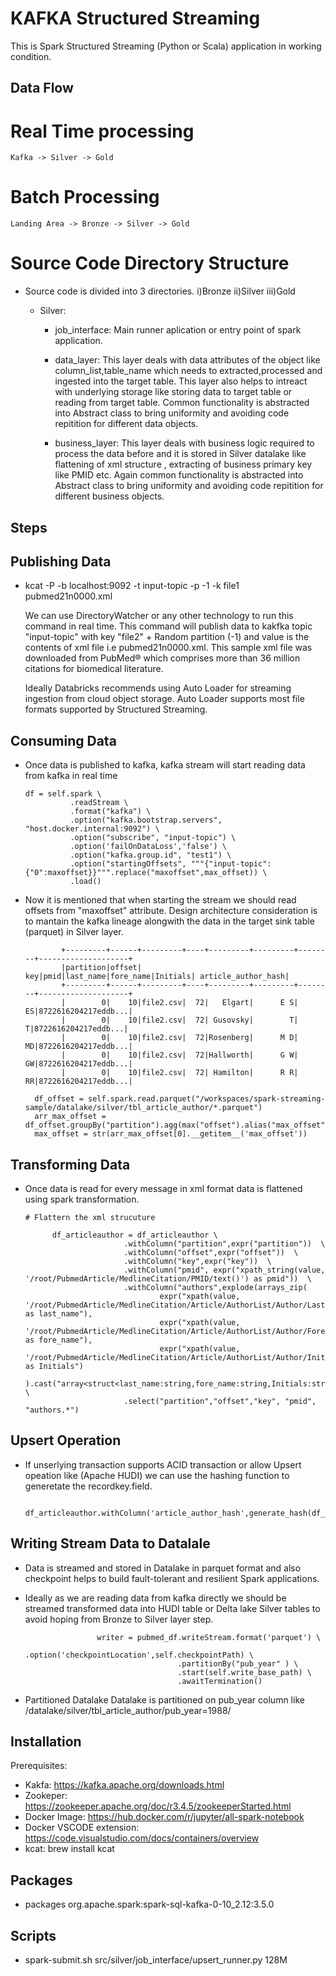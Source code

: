 # KAFKA Structured Streaming

This is Spark Structured Streaming (Python or Scala) application in working condition.

## Data Flow

# Real Time processing
    Kafka -> Silver -> Gold

# Batch Processing
    Landing Area -> Bronze -> Silver -> Gold

# Source Code Directory Structure

- Source code is divided into 3 directories.
  i)Bronze ii)Silver iii)Gold

  - Silver:

    - job_interface: Main runner aplication or entry point of spark application.

    - data_layer: This layer deals with data attributes of the object like column_list,table_name which needs to extracted,processed and ingested into the target table. This layer also helps to intreact with underlying storage like storing data to target table or reading from target table. Common functionality is abstracted into Abstract class to bring uniformity and avoiding code repitition for different data objects.

    - business_layer: This layer deals with business logic required to process the data before and it is stored in Silver datalake like flattening of xml structure , extracting of business primary key like PMID etc. Again common functionality is abstracted into Abstract class to bring uniformity and avoiding code repitition for different business objects.


## Steps

## Publishing Data

- kcat -P -b localhost:9092 -t input-topic -p -1 -k file1 pubmed21n0000.xml

  We can use DirectoryWatcher or any other technology to run this command in real time. This command will publish data to kakfka topic "input-topic" with key "file2" + Random partition (-1) and value is the contents of xml file i.e pubmed21n0000.xml. This sample xml file was downloaded from PubMed® which comprises more than 36 million citations for biomedical literature.

  Ideally Databricks recommends using Auto Loader for streaming ingestion from cloud object storage. Auto Loader supports most file formats supported by Structured Streaming.

## Consuming Data

- Once data is published to kafka, kafka stream will start reading data from kafka in real time

      df = self.spark \
                .readStream \
                .format("kafka") \
                .option("kafka.bootstrap.servers", "host.docker.internal:9092") \
                .option("subscribe", "input-topic") \
                .option('failOnDataLoss','false') \
                .option("kafka.group.id", "test1") \
                .option("startingOffsets", """{"input-topic":{"0":maxoffset}}""".replace("maxoffset",max_offset)) \
                .load()

- Now it is mentioned that when starting the stream we should read offsets from "maxoffset" attribute. Design architecture consideration is to mantain the kafka lineage alongwith the data in the target sink table (parquet) in Silver layer.

              +---------+------+---------+----+---------+---------+--------+--------------------+
              |partition|offset|      key|pmid|last_name|fore_name|Initials| article_author_hash|
              +---------+------+---------+----+---------+---------+--------+--------------------+
              |        0|    10|file2.csv|  72|   Elgart|      E S|      ES|8722616204217eddb...|
              |        0|    10|file2.csv|  72| Gusovsky|        T|       T|8722616204217eddb...|
              |        0|    10|file2.csv|  72|Rosenberg|      M D|      MD|8722616204217eddb...|
              |        0|    10|file2.csv|  72|Hallworth|      G W|      GW|8722616204217eddb...|
              |        0|    10|file2.csv|  72| Hamilton|      R R|      RR|8722616204217eddb...|

        df_offset = self.spark.read.parquet("/workspaces/spark-streaming-sample/datalake/silver/tbl_article_author/*.parquet")
        arr_max_offset = df_offset.groupBy("partition").agg(max("offset").alias("max_offset")).collect()
        max_offset = str(arr_max_offset[0].__getitem__('max_offset'))

## Transforming Data
- Once data is read for every message in xml format data is flattened using spark transformation.

      # Flattern the xml strucuture

            df_articleauthor = df_articleauthor \
                            .withColumn("partition",expr("partition"))  \
                            .withColumn("offset",expr("offset"))  \
                            .withColumn("key",expr("key"))  \
                            .withColumn("pmid", expr("xpath_string(value, '/root/PubmedArticle/MedlineCitation/PMID/text()') as pmid"))  \
                            .withColumn("authors",explode(arrays_zip(
                                    expr("xpath(value, '/root/PubmedArticle/MedlineCitation/Article/AuthorList/Author/LastName/text()') as last_name"),
                                    expr("xpath(value, '/root/PubmedArticle/MedlineCitation/Article/AuthorList/Author/ForeName/text()') as fore_name"),
                                    expr("xpath(value, '/root/PubmedArticle/MedlineCitation/Article/AuthorList/Author/Initials/text()') as Initials")
                                    ).cast("array<struct<last_name:string,fore_name:string,Initials:string>>"))) \
                            .select("partition","offset","key", "pmid", "authors.*")



## Upsert Operation
- If unserlying transaction supports ACID transaction or allow Upsert opeation like (Apache HUDI) we can use the hashing function to generetate the recordkey.field.

            df_articleauthor.withColumn('article_author_hash',generate_hash(df_articleauthor.pmid))


## Writing Stream Data to Datalale

- Data is streamed and stored in Datalake in parquet format and also checkpoint  helps to build fault-tolerant and resilient Spark applications.
- Ideally as we are reading data from kafka directly we should be streamed transformed data into HUDI table or Delta lake Silver tables to avoid hoping from Bronze to Silver layer step.

                      writer = pubmed_df.writeStream.format('parquet') \
                                        .option('checkpointLocation',self.checkpointPath) \
                                        .partitionBy("pub_year" ) \
                                        .start(self.write_base_path) \
                                        .awaitTermination()
- Partitioned Datalake
  Datalake is partitioned on pub_year column like
      /datalake/silver/tbl_article_author/pub_year=1988/


## Installation

Prerequisites:
- Kakfa: https://kafka.apache.org/downloads.html
- Zookeper: https://zookeeper.apache.org/doc/r3.4.5/zookeeperStarted.html
- Docker Image: https://hub.docker.com/r/jupyter/all-spark-notebook
- Docker VSCODE extension: https://code.visualstudio.com/docs/containers/overview
- kcat: brew install kcat

## Packages

- packages org.apache.spark:spark-sql-kafka-0-10_2.12:3.5.0

## Scripts

- spark-submit.sh src/silver/job_interface/upsert_runner.py 128M